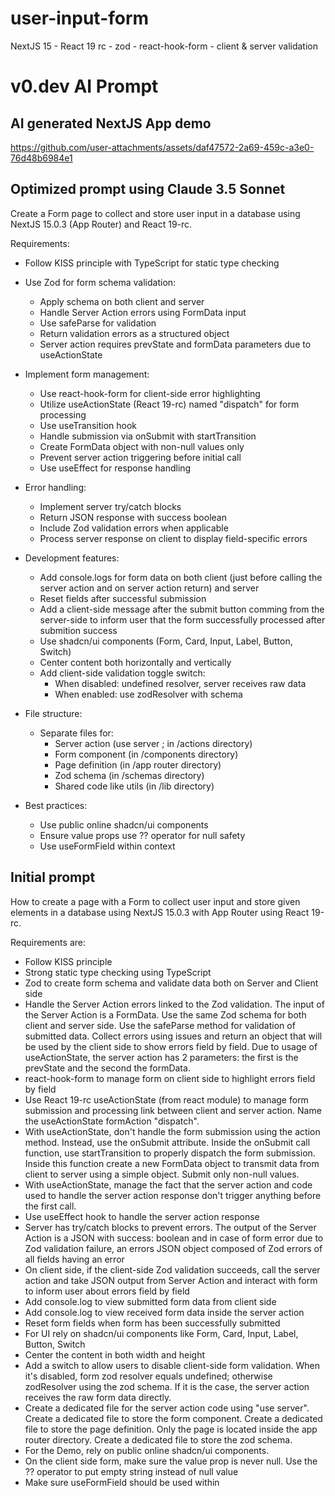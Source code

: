# user-input-form

NextJS 15 - React 19 rc - zod - react-hook-form - client & server validation

# v0.dev AI Prompt

## AI generated NextJS App demo

https://github.com/user-attachments/assets/daf47572-2a69-459c-a3e0-76d48b6984e1

## Optimized prompt using Claude 3.5 Sonnet

Create a Form page to collect and store user input in a database using NextJS 15.0.3 (App Router) and React 19-rc.

Requirements:
- Follow KISS principle with TypeScript for static type checking
- Use Zod for form schema validation:
  - Apply schema on both client and server
  - Handle Server Action errors using FormData input
  - Use safeParse for validation
  - Return validation errors as a structured object
  - Server action requires prevState and formData parameters due to useActionState

- Implement form management:
  - Use react-hook-form for client-side error highlighting
  - Utilize useActionState (React 19-rc) named "dispatch" for form processing
  - Use useTransition hook
  - Handle submission via onSubmit with startTransition
  - Create FormData object with non-null values only
  - Prevent server action triggering before initial call
  - Use useEffect for response handling

- Error handling:
  - Implement server try/catch blocks
  - Return JSON response with success boolean
  - Include Zod validation errors when applicable
  - Process server response on client to display field-specific errors

- Development features:
  - Add console.logs for form data on both client (just before calling the server action and on server action return) and server
  - Reset fields after successful submission
  - Add a client-side message after the submit button comming from the server-side to inform user that the form successfully processed after submition success
  - Use shadcn/ui components (Form, Card, Input, Label, Button, Switch)
  - Center content both horizontally and vertically
  - Add client-side validation toggle switch:
    - When disabled: undefined resolver, server receives raw data
    - When enabled: use zodResolver with schema

- File structure:
  - Separate files for:
    - Server action (use server ; in /actions directory) 
    - Form component (in /components directory)
    - Page definition (in /app router directory)
    - Zod schema (in /schemas directory)
    - Shared code like utils (in /lib directory)

- Best practices:
  - Use public online shadcn/ui components
  - Ensure value props use ?? operator for null safety
  - Use useFormField within <FormField> context

## Initial prompt

How to create a page with a Form to collect user input and store given elements in a database using NextJS 15.0.3 with App Router using React 19-rc.

Requirements are:
- Follow KISS principle
- Strong static type checking using TypeScript
- Zod to create form schema and validate data both on Server and Client side
- Handle the Server Action errors linked to the Zod validation. The input of the Server Action is a FormData. Use the same Zod schema for both client and server side. Use the safeParse method for validation of submitted data. Collect errors using issues and return an object that will be used by the client side to show errors field by field. Due to usage of useActionState, the server action has 2 parameters: the first is the prevState and the second the formData.
- react-hook-form to manage form on client side to highlight errors field by field
- Use React 19-rc useActionState (from react module) to manage form submission and processing link between client and server action. Name the useActionState formAction "dispatch".
- With useActionState, don't handle the form submission using the action method. Instead, use the onSubmit attribute. Inside the onSubmit call function, use startTransition to properly dispatch the form submission. Inside this function create a new FormData object to transmit data from client to server using a simple object. Submit only non-null values.
- With useActionState, manage the fact that the server action and code used to handle the server action response don't trigger anything before the first call.
- Use useEffect hook to handle the server action response
- Server has try/catch blocks to prevent errors. The output of the Server Action is a JSON with success: boolean and in case of form error due to Zod validation failure, an errors JSON object composed of Zod errors of all fields having an error
- On client side, if the client-side Zod validation succeeds, call the server action and take JSON output from Server Action and interact with form to inform user about errors field by field
- Add console.log to view submitted form data from client side
- Add console.log to view received form data inside the server action
- Reset form fields when form has been successfully submitted
- For UI rely on shadcn/ui components like Form, Card, Input, Label, Button, Switch
- Center the content in both width and height
- Add a switch to allow users to disable client-side form validation. When it's disabled, form zod resolver equals undefined; otherwise zodResolver using the zod schema. If it is the case, the server action receives the raw form data directly.
- Create a dedicated file for the server action code using "use server". Create a dedicated file to store the form component. Create a dedicated file to store the page definition. Only the page is located inside the app router directory. Create a dedicated file to store the zod schema.
- For the Demo, rely on public online shadcn/ui components.
- On the client side form, make sure the value prop is never null. Use the ?? operator to put empty string instead of null value
- Make sure useFormField should be used within <FormField>
